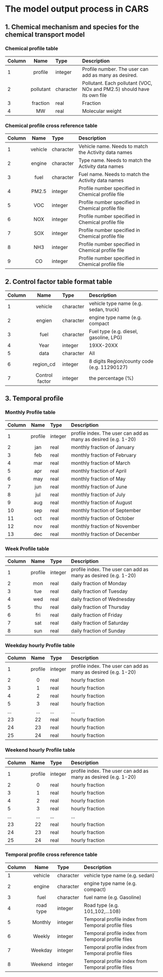 # The model output process in CARS

## 1. Chemical mechanism and species for the chemical transport model

### Chemical profile table
| Column | Name | Type | Description|
| :-------- |:------------------:| :-----------|:-------------------------------|
| 1 | profile  | integer | Profile number. The user can add as many as desired.|            
| 2 | pollutant| character   | Pollutant. Each pollutant (VOC, NOx and PM2.5) should have its own file|
| 3 | fraction | real | Fraction|
| 4 | MW       | real | Molecular weight|


### Chemical profile cross reference table
| Column | Name | Type | Description|
| :-------- |:------------------:| :-----------|:--------------------------------------|
| 1 | vehicle| character   | Vehicle name. Needs to match the Activity data names|            
| 2 | engine | character   | Type name. Needs to match the Activity data names|
| 3 | fuel   | character   | Fuel name. Needs to match the Activity data names|
| 4 | PM2.5  | integer | Profile number specified in Chemical profile file|
| 5 | VOC    | integer | Profile number specified in Chemical profile file|
| 6 | NOX    | integer | Profile number specified in Chemical profile file|
| 7 | SOX    | integer | Profile number specified in Chemical profile file|
| 8 | NH3    | integer | Profile number specified in Chemical profile file|
| 9 | CO     | integer | Profile number specified in Chemical profile file|

## 2. Control factor table format table

| Column | Name | Type | Description|
| :-------- |:------------------:| :-----------|:---------------------------------------|
| 1 | vehicle       | character | vehicle type name (e.g. sedan, truck)  |
| 2 | engien        | character | engine type name (e.g. compact         |
| 3 | fuel          | character | Fuel type (e.g. diesel, gasoline, LPG) |
| 4 | Year          | integer   | 19XX-20XX |
| 5 | data          | character | All|
| 6 | region_cd     | integer   | 8 digits Region/county code (e.g. 11290127)|
| 7 | Control factor| integer   | the percentage (%)|

## 3. Temporal profile

### Monthly Profile table

| Column | Name | Type | Description|
| :-------- |:------------------:| :-----------|:--------------------------------------|
| 1 | profile| integer | profile index. The user can add as many as desired (e.g. 1-20)|            
| 2 | jan    |real| monthly fraction of January|
| 3 | feb    |real| monthly fraction of February|
| 4 | mar    |real| monthly fraction of March|
| 5 | apr    |real| monthly fraction of April|
| 6 | may    |real| monthly fraction of May|
| 7 | jun    |real| monthly fraction of June|
| 8 | jul    |real| monthly fraction of July|
| 9 | aug    |real| monthly fraction of August|
| 10| sep    |real| monthly fraction of September|
| 11| oct    |real| monthly fraction of October|
| 12| nov    |real| monthly fraction of November|
| 13| dec    |real| monthly fraction of December|


### Week Profile table

| Column | Name | Type | Description|
| :-------- |:------------------:| :-----------|:--------------------------------------|
| 1 |profile| integer | profile index. The user can add as many as desired (e.g. 1-20) |            
| 2 | mon | real| daily fraction of Monday |
| 3 | tue | real| daily fraction of Tuesday|
| 4 | wed | real| daily fraction of Wednesday|
| 5 | thu | real| daily fraction of Thursday|
| 6 | fri | real| daily fraction of Friday|
| 7 | sat | real| daily fraction of Saturday|
| 8 | sun | real| daily fraction of Sunday|


### Weekday hourly Profile table

| Column | Name | Type | Description|
| :-------- |:------------------:| :-----------|:--------------------------------------|
| 1 | profile| integer | profile index. The user can add as many as desired (e.g. 1-20)|            
| 2 | 0   | real | hourly fraction|
| 3 | 1   | real | hourly fraction|
| 4 | 2   | real | hourly fraction|
| 5 | 3   | real | hourly fraction|
| ... | ... | ... | ...|
| 23| 22  | real | hourly fraction|
| 24| 23  | real | hourly fraction|
| 25| 24  | real | hourly fraction|

### Weekend hourly Profile table

| Column | Name | Type | Description|
| :-------- |:------------------:| :-----------|:--------------------------------------|
| 1 | profile| integer | profile index. The user can add as many as desired (e.g. 1-20)|            
| 2 | 0   | real | hourly fraction|
| 3 | 1   | real | hourly fraction|
| 4 | 2   | real | hourly fraction|
| 5 | 3   | real | hourly fraction|
| ... | ... | ... | ...|
| 23| 22  | real | hourly fraction|
| 24| 23  | real | hourly fraction|
| 25| 24  | real | hourly fraction|

### Temporal profile cross reference table

| Column | Name | Type | Description|
| :-------- |:------------------:| :-----------|:--------------------------------------------|
| 1 | vehicle     | character | vehicle type name (e.g. sedan)         |
| 2 | engine      | character | engine type name (e.g. compact)        |
| 3 | fuel        | character | fuel name (e.g. Gasoline)              |
| 4 | road type   | integer   | Road type (e.g. 101,102,...108)        |
| 5 | Monthly| integer | Temporal profile index from Temporal profile files|  
| 6 | Weekly | integer | Temporal profile index from Temporal profile files|  
| 7 | Weekday| integer | Temporal profile index from Temporal profile files|  
| 8 | Weekend| integer | Temporal profile index from Temporal profile files|  
